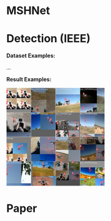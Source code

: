 # MSHNet


# Detection (IEEE)

**Dataset Examples:**

<img src="./assets/examples.png" alt="examples" style="zoom: 15%;" />

**Result Examples:**

<img src="./assets/ret.png" alt="ret" style="zoom:25%;" />

# Paper




